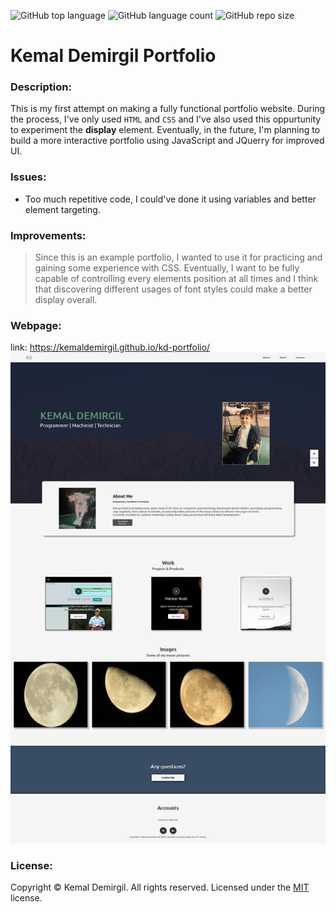 ![GitHub top language](https://img.shields.io/github/languages/top/kemaldemirgil/kd-portfolio?color=purple)
![GitHub language count](https://img.shields.io/github/languages/count/kemaldemirgil/kd-portfolio?color=yellow&logo=github)
![GitHub repo size](https://img.shields.io/github/repo-size/kemaldemirgil/kd-portfolio?color=gre)

# Kemal Demirgil Portfolio

### Description:
This is my first attempt on making a fully functional portfolio website. During the process, I've only used `HTML` and `CSS` and I've also used this oppurtunity to experiment the **display** element. Eventually, in the future, I'm planning to build a more interactive portfolio using JavaScript and JQuerry for improved UI.

### Issues:
- Too much repetitive code, I could've done it using variables and better element targeting.

### Improvements:
 >Since this is an example portfolio, I wanted to use it for practicing and gaining some experience with CSS. Eventually, I want to be fully capable of controlling every elements position at all times and I think that discovering different usages of font styles could make a better display overall.

### Webpage:
link: https://kemaldemirgil.github.io/kd-portfolio/
![screenshot-kd-portfolio](assets/images/screenshot-kd-portfolio.jpg)

### License:

Copyright © Kemal Demirgil. All rights reserved.
Licensed under the [MIT](https://github.com/kemaldemirgil/kd-portfolio/blob/main/LICENSE) license.
